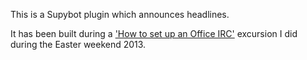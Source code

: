 This is a Supybot plugin which announces headlines.

It has been built during a ['How to set up an Office IRC'](http://yetiblog1337.wordpress.com/category/irc/) excursion I did during the Easter weekend 2013.